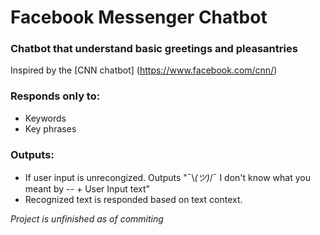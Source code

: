 # Facebook Messenger Chatbot
### Chatbot that understand basic greetings and pleasantries

Inspired by the [CNN chatbot] (https://www.facebook.com/cnn/)

### Responds only to: 

* Keywords
* Key phrases

### Outputs:

* If user input is unrecongized. Outputs "¯\\_(ツ)_/¯   I don't know what you meant by -- + User Input text"
* Recognized text is responded based on text context. 

_Project is unfinished as of commiting_
